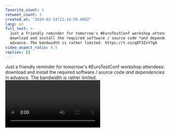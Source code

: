 ```yaml
---
favorite_count: 3
retweet_count: 3
created_at: "2019-02-14T12:14:50.000Z"
lang: en
full_text: >-
  Just a friendly reminder for tomorrow's #EuroTestConf workshop attendees:
  download and install the required software / source code *and dependencies* in
  advance. The bandwidth is rather limited. https://t.co/q0T3ZvY7gA
video_aspect_ratio: 0.5
replies: []
---
```


Just a friendly reminder for tomorrow's #EuroTestConf workshop attendees:
download and install the required software / source code _and dependencies_ in
advance. The bandwidth is rather limited.
![Embedded Video](https://twitter-media-coderbyheart.s3.eu-north-1.amazonaws.com/1096019934314930176-mZbnoWJHEzY9lAOU.mp4)
